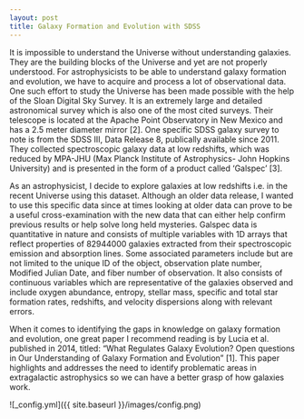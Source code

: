 ```yaml
---
layout: post
title: Galaxy Formation and Evolution with SDSS 
---
```


It is impossible to understand the Universe without understanding galaxies. They are the building blocks of the Universe and yet are not properly understood. For astrophysicists to be able to understand galaxy formation and evolution, we have to acquire and process a lot of observational data. One such effort to study the Universe has been made possible with the help of the Sloan Digital Sky Survey. It is an extremely large and detailed astronomical survey which is also one of the most cited surveys. Their telescope is located at the Apache Point Observatory in New Mexico and has a 2.5 meter diameter mirror [2]. One specific SDSS galaxy survey to note is from the SDSS III, Data Release 8, publically available since 2011. They collected spectroscopic galaxy data at low redshifts, which was reduced by MPA-JHU (Max Planck Institute of Astrophysics- John Hopkins University) and is presented in the form of a product called ‘Galspec’ [3].

As an astrophysicist, I decide to explore galaxies at low redshifts i.e. in the recent Universe using this dataset. Although an older data release, I wanted to use this specific data since at times looking at older data can prove to be a useful cross-examination with the new data that can either help confirm previous results or help solve long held mysteries. Galspec data is quantitative in nature and consists of multiple variables with 1D arrays that reflect properties of 82944000 galaxies extracted from their spectroscopic emission and absorption lines. Some associated parameters include but are not limited to the unique ID of the object, observation plate number, Modified Julian Date, and fiber number of observation. It also consists of continuous variables which are representative of the galaxies observed and include oxygen abundance, entropy, stellar mass, specific and total star formation rates, redshifts, and velocity dispersions along with relevant errors. 

When it comes to identifying the gaps in knowledge on galaxy formation and evolution, one great paper I recommend reading is by Lucia et al. published in 2014, titled: “What Regulates Galaxy Evolution? Open questions in Our Understanding of Galaxy Formation and Evolution” [1]. This paper highlights and addresses the need to identify problematic areas in extragalactic astrophysics so we can have a better grasp of how galaxies work. 


![_config.yml]({{ site.baseurl }}/images/config.png)

